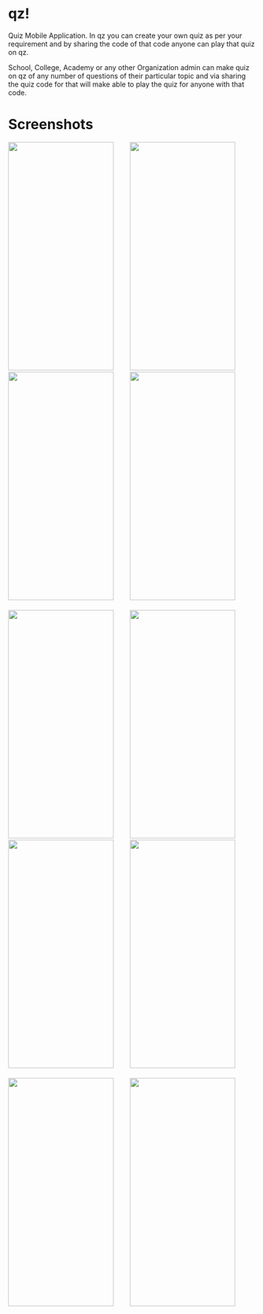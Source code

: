 # qz!
Quiz Mobile Application.
In qz you can create your own quiz as per your requirement and by sharing the code of that code anyone can play that quiz on qz.

School, College, Academy or any other Organization admin can make quiz on qz of any number of questions of their particular topic and via sharing the quiz code for that will make able to play the quiz for anyone with that code.

# Screenshots
<img src="https://github.com/JigneshRathod31/qz/assets/95960973/2c68b5cb-5571-4e06-906f-8dbee59b6e7c" width="214" height="464" />  &emsp; &ensp;
<img src="https://github.com/JigneshRathod31/qz/assets/95960973/3bafbbb4-467e-4f42-aa17-623a1b21dbe6" width="214" height="464" />  &emsp; &ensp;
<img src="https://github.com/JigneshRathod31/qz/assets/95960973/e95ae32d-c9df-4413-99ef-f2de366bb012" width="214" height="464" />  &emsp; &ensp;
<img src="https://github.com/JigneshRathod31/qz/assets/95960973/be4b6933-97d9-43fe-8399-7824355c6abd" width="214" height="464" />  <br /><br />
<img src="https://github.com/JigneshRathod31/qz/assets/95960973/8b6b1c29-856d-45ec-a25d-db0be6a7a9b7" width="214" height="464" />  &emsp; &ensp;
<img src="https://github.com/JigneshRathod31/qz/assets/95960973/abd28889-7252-4a2f-82dc-38998eccb0e7" width="214" height="464" />  &emsp; &ensp;
<img src="https://github.com/JigneshRathod31/qz/assets/95960973/05fde817-2c32-4cbe-aa04-a1c24655d8e6" width="214" height="464" />  &emsp; &ensp;
<img src="https://github.com/JigneshRathod31/qz/assets/95960973/48147226-3bc8-43c4-9b06-98ab8e87b0ee" width="214" height="464" />  <br /><br />
<img src="https://github.com/JigneshRathod31/qz/assets/95960973/62da8e30-2c3c-428b-ada8-a270c026c0dd" width="214" height="464" />  &emsp; &ensp;
<img src="https://github.com/JigneshRathod31/qz/assets/95960973/e1b71c06-ab48-4ce7-a411-429e7fb7caff" width="214" height="464" />










